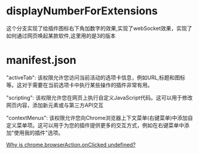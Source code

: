 # displayNumberForExtensions

这个分支实现了给插件图标右下角加数字的效果,实现了webSocket效果，实现了如何通过网页唤起某款软件,这里用的是3的版本

# manifest.json

"activeTab": 该权限允许您访问当前活动的选项卡信息，例如URL,标题和图标等。这对于需要在当前选项卡中执行某些操作的插件非常有用。

"scripting": 该权限允许您在网页上执行自定义JavaScript代码。这可以用于修改网页内容，添加新元素或与第三方API交互

"contextMenus": 该权限允许您向Chrome浏览器上下文菜单(右键菜单)中添加自定义菜单项。这可以用于为您的插件提供更多的交互方式，例如在右键菜单中添加"使用我的插件"选项。

[Why is chrome.browserAction.onClicked undefined?](https://www.gangofcoders.net/solution/why-is-chrome-browseraction-onclicked-undefined/)
